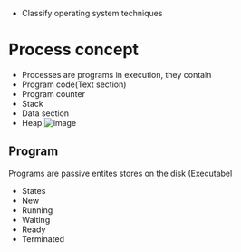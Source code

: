 - Classify operating system techniques

# Process concept
- Processes are programs in execution, they contain
- Program code(Text section)
- Program counter
- Stack
- Data section
- Heap
![image](https://github.com/user-attachments/assets/5a48e1f1-c5c8-43fd-b345-7956c7773f54)

## Program
Programs are passive entites stores on the disk (Executabel
- States
- New
- Running
- Waiting
- Ready
- Terminated

